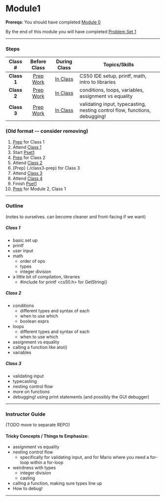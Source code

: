 # Module1

**Prereqs**: You should have completed [Module 0](..../module0)

By the end of this module you will have completed [Problem Set 1](http://cdn.cs50.net/2015/fall/psets/1/pset1/pset1.html)

*** 

### Steps

Class # | Before Class | During Class | Topics/Skills
:--------:|:------------:|:------------:|-----------------------|
**Class 1**| [Prep Work](./class1-prep) | [In Class](./class1) | CS50 IDE setup, printf, math, intro to libraries|
**Class 2**| [Prep Work](./class2-prep) | [In Class](./class2) | conditions, loops, variables, assignment vs equality|
**Class 3**| [Prep Work](./class3-prep) | [In Class](./class3) | validating input, typecasting, nesting control flow, functions, debugging!|


### (Old format -- consider removing)
1. [Prep](./class1-prep) for Class 1
2. Attend [Class 1](./class1)
3. Start [Pset1](http://cdn.cs50.net/2015/fall/psets/1/pset1/pset1.html#smart_water)
3. [Prep](./class2-prep) for Class 2
4. Attend [Class 2](./class2)
5. [Prep] (./class3-prep) for Class 3
6. Attend [Class 3](./class3)
7. Attend [Class 4](./class4)
8. Finish [Pset1](http://cdn.cs50.net/2015/fall/psets/1/pset1/pset1.html)
9. [Prep](../module2/class1-prep) for Module 2, Class 1

***
### Outline 
(notes to ourselves. can become cleaner and front-facing if we want)

##### Class 1
* basic set up
* printf
* user input
* math
  * order of ops 
  * types
  * integer division
* a little bit of compilation, libraries
  * #include <stdio> for printf <cs50.h> for GetString()
  
##### Class 2
* conditions
  * different types and syntax of each
  * when to use which
  * boolean exprs
* loops
  * different types and syntax of each
  * when to use which
* assignment vs equality 
* calling a function like atoi()
* variables

##### Class 3
* validating input
* typecasting
* nesting control flow
* more on functions
* debugging! using print statements (and possibly the GUI debugger)

***
### Instructor Guide 
(TODO move to separate REPO)

#### Tricky Concepts / Things to Emphasize:
* assignment vs equality
* nesting control flow
  * specifically for validating input, and for Mario where you need a for-loop within a for-loop
* weirdness with types
  * integer division
  * casting
* calling a function, making sure types line up
* How to debug!

***


